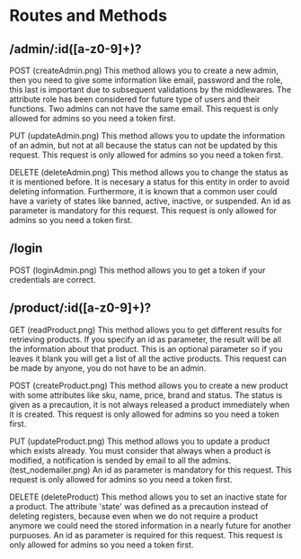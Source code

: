 # Routes and Methods

## /admin/:id([a-z0-9]+)?   
POST (createAdmin.png)
    This method allows you to create a new admin, then you need to give some information like email, password and the role, this last is important due to subsequent validations by the middlewares. The attribute role has been considered for future type of users and their functions.
    Two admins can not have the same email.
    This request is only allowed for admins so you need a token first.

PUT (updateAdmin.png)
    This method allows you to update the information of an admin, but not at all because the status can not be updated by this request.
    This request is only allowed for admins so you need a token first.

DELETE (deleteAdmin.png)
    This method allows you to change the status as it is mentioned before. It is necesary a status for this entity in order to avoid deleting information. Furthermore, it is known that a common user could have a variety of states like banned, active, inactive, or suspended.
    An id as parameter is mandatory for this request.
    This request is only allowed for admins so you need a token first.
## /login
POST (loginAdmin.png)
    This method allows you to get a token if your credentials are correct.
## /product/:id([a-z0-9]+)?
GET (readProduct.png)
    This method allows you to get different results for retrieving products. If you specify an id as parameter, the result will be all the information about that product. This is an optional parameter so if you leaves it blank you will get a list of all the active products.
    This request can be made by anyone, you do not have to be an admin.

POST (createProduct.png)
    This method allows you to create a new product with some attributes like sku, name, price, brand and status. The status is given as a precaution, it is not always released a product immediately when it is created.
    This request is only allowed for admins so you need a token first.

PUT (updateProduct.png)
    This method allows you to update a product which exists already. You must consider that always when a product is modified, a notification is sended by email to all the admins. (test_nodemailer.png)
    An id as parameter is mandatory for this request.
    This request is only allowed for admins so you need a token first.

DELETE (deleteProduct)
    This method allows you to set an inactive state for a product. The attribute 'state' was defined as a precaution instead of deleting registers, because even when we do not require a product anymore we could need the stored information in a nearly future for another purpuoses. 
    An id as parameter is required for this request.
    This request is only allowed for admins so you need a token first.

